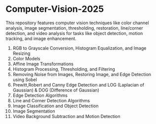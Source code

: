 # Computer-Vision-2025
This repository features computer vision techniques like color channel analysis, image segmentation, thresholding, restoration, line/corner detection, and video analysis for tasks like object detection, motion tracking, and image enhancement.

1. RGB to Grayscale Conversion, Histogram Equalization, and Image Resizing
2. Color Models
3. Affine Image Transformations
4. Histogram Processing, Thresholding, and Filtering
5. Removing Noise from Images, Restoring Image, and Edge Detection using Sobel
6. Prewitt,Robert and Canny Edge Detection and LOG (Laplacian of Gaussian) & DOG (Difference of Gaussian)
7. Edge Detection Algorithms
8. Line and Corner Detection Algorithms
9. Image Classification and Object Detection
10. Image Segmentation
11. Video Background Subtraction and Motion Detection

